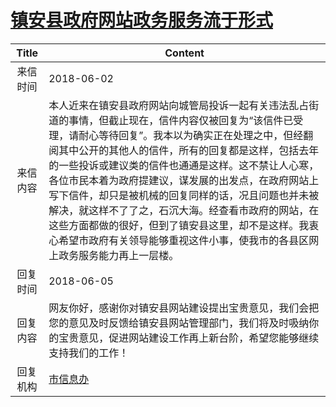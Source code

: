 # <a href="http://www.shangluo.gov.cn/zmhd/ldxxxx.jsp?urltype=leadermail.LeaderMailContentUrl&wbtreeid=1112&leadermailid=4733">镇安县政府网站政务服务流于形式</a>
|Title|Content|
|:---:|---|
|来信时间|2018-06-02|
|来信内容|本人近来在镇安县政府网站向城管局投诉一起有关违法乱占街道的事情，但截止现在，信件内容仅被回复为“该信件已受理，请耐心等待回复”。我本以为确实正在处理之中，但经翻阅其中公开的其他人的信件，所有的回复都是这样，包括去年的一些投诉或建议类的信件也通通是这样。这不禁让人心寒，各位市民本着为政府提建议，谋发展的出发点，在政府网站上写下信件，却只是被机械的回复同样的话，况且问题也并未被解决，就这样不了了之，石沉大海。经查看市政府的网站，在这些方面都做的很好，但到了镇安县这里，却不是这样。我衷心希望市政府有关领导能够重视这件小事，使我市的各县区网上政务服务能力再上一层楼。|
|回复时间|2018-06-05|
|回复内容|网友你好，感谢你对镇安县网站建设提出宝贵意见，我们会把您的意见及时反馈给镇安县网站管理部门，我们将及时吸纳你的宝贵意见，促进网站建设工作再上新台阶，希望您能够继续支持我们的工作！|
|回复机构|<a href="../../categories/agencies/市信息办.md">市信息办</a>|
